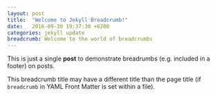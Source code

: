 ```yaml
---
layout: post
title:  "Welcome to Jekyll Breadcrumb!"
date:   2016-09-30 19:37:30 +0200
categories: jekyll update
breadcrumb: Welcome to the world of breadcrumbs
---
```

This is just a single **post** to demonstrate breadrumbs (e.g. included in a footer) on posts.  

This breadcrumb title may have a different title than the page title (if ```breadcrumb``` in YAML Front Matter is set within a file).
